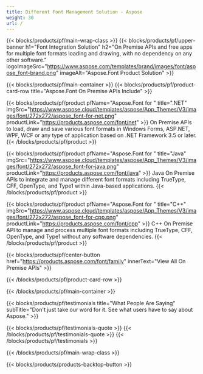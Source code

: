 ```yaml
---
title: Different Font Management Solution - Aspose 
weight: 30
url: /
---
```


{{< blocks/products/pf/main-wrap-class >}}
{{< blocks/products/pf/upper-banner h1="Font Integration Solution" h2="On Premise APIs and free apps for multiple font formats loading and drawing, with no dependency on any other software." logoImageSrc="https://www.aspose.com/templates/brand/images/font/aspose_font-brand.png" imageAlt="Aspose.Font Product Solution" >}}

{{< blocks/products/pf/main-container >}}
{{< blocks/products/pf/product-card-row title="Aspose.Font On Premise APIs Include" >}}

{{< blocks/products/pf/product pfName="Aspose.Font for " title=".NET" imgSrc="https://www.aspose.cloud/templates/aspose/App_Themes/V3/images/font/272x272/aspose_font-for-net.png" productLink="https://products.aspose.com/font/net" >}}
On Premise APIs to load, draw and save various font formats in Windows Forms, ASP.NET, WPF, WCF or any type of application based on .NET Framework 3.5 or later.
{{< /blocks/products/pf/product >}}

{{< blocks/products/pf/product pfName="Aspose.Font for " title="Java" imgSrc="https://www.aspose.cloud/templates/aspose/App_Themes/V3/images/font/272x272/aspose_font-for-java.png" productLink="https://products.aspose.com/font/java" >}}
Java On Premise APIs to integrate and manage different font formats including TrueType, CFF, OpenType, and Type1 within Java-based applications.
{{< /blocks/products/pf/product >}}

{{< blocks/products/pf/product pfName="Aspose.Font for " title="C++" imgSrc="https://www.aspose.cloud/templates/aspose/App_Themes/V3/images/font/272x272/aspose_font-for-cpp.png" productLink="https://products.aspose.com/font/cpp" >}}
C++ On Premise API to manage and process multiple font formats including TrueType, CFF, OpenType, and Type1 without any software dependencies.
{{< /blocks/products/pf/product >}}

{{< blocks/products/pf/center-button href="https://products.aspose.com/font/family" innerText="View All On Premise APIs" >}}

{{< /blocks/products/pf/product-card-row >}}

{{< /blocks/products/pf/main-container >}}

{{< blocks/products/pf/testimonials title="What People Are Saying" subTitle="Don't just take our word for it. See what users have to say about Aspose." >}}

{{< blocks/products/pf/testimonials-quote >}}
{{< /blocks/products/pf/testimonials-quote >}}
{{< /blocks/products/pf/testimonials >}}

{{< /blocks/products/pf/main-wrap-class >}}

{{< blocks/products/products-backtop-button >}}